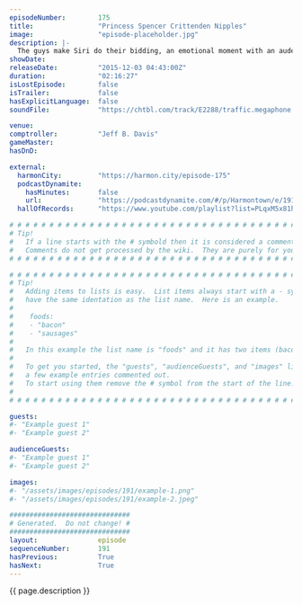 ```yaml
---
episodeNumber:        175
title:                "Princess Spencer Crittenden Nipples"
image:                "episode-placeholder.jpg"
description: |-
  The guys make Siri do their bidding, an emotional moment with an audeince memeber, Rick and Morty writers playing Shadowrun. Be careful, cause there's snakes out here bitch!
showDate:             
releaseDate:          "2015-12-03 04:43:00Z"
duration:             "02:16:27"
isLostEpisode:        false
isTrailer:            false
hasExplicitLanguage:  false
soundFile:            "https://chtbl.com/track/E2288/traffic.megaphone.fm/STA7705968922.mp3?updated=1560986309"

venue:                
comptroller:          "Jeff B. Davis"
gameMaster:           
hasDnD:               

external:
  harmonCity:         "https://harmon.city/episode-175"
  podcastDynamite:
    hasMinutes:       false
    url:              "https://podcastdynamite.com/#/p/Harmontown/e/191/175"
  hallOfRecords:      "https://www.youtube.com/playlist?list=PLqxM5x81hNObTI8U8xGc_Q6EZf6zFHZus"

# # # # # # # # # # # # # # # # # # # # # # # # # # # # # # # # # # # # # # # # # # # # #
# Tip!
#   If a line starts with the # symbold then it is considered a comment.
#   Comments do not get processed by the wiki.  They are purely for your information.
# # # # # # # # # # # # # # # # # # # # # # # # # # # # # # # # # # # # # # # # # # # # #

# # # # # # # # # # # # # # # # # # # # # # # # # # # # # # # # # # # # # # # # # # # # #
# Tip!
#   Adding items to lists is easy.  List items always start with a - symbol and have
#   have the same identation as the list name.  Here is an example.
#
#    foods:
#    - "bacon"
#    - "sausages"
#
#   In this example the list name is "foods" and it has two items (bacon, and sausages).
#
#   To get you started, the "guests", "audienceGuests", and "images" lists below have
#   a few example entries commented out.
#   To start using them remove the # symbol from the start of the line.
#
# # # # # # # # # # # # # # # # # # # # # # # # # # # # # # # # # # # # # # # # # # # # #

guests:
#- "Example guest 1"
#- "Example guest 2"

audienceGuests:
#- "Example guest 1"
#- "Example guest 2"

images:
#- "/assets/images/episodes/191/example-1.png"
#- "/assets/images/episodes/191/example-2.jpeg"

##############################
# Generated.  Do not change! #
##############################
layout:               episode
sequenceNumber:       191
hasPrevious:          True
hasNext:              True
---
```


<!-- The episode description will be rendered here -->
{{ page.description }}

<!-- Add your content BELOW here -->
<!-- vvvvvvvvvvvvvvvvvvvvvvvvvvv -->




<!-- ^^^^^^^^^^^^^^^^^^^^^^^^^^^ -->
<!-- Add your content ABOVE here -->

<!-- The episode gallery will be rendered here -->
